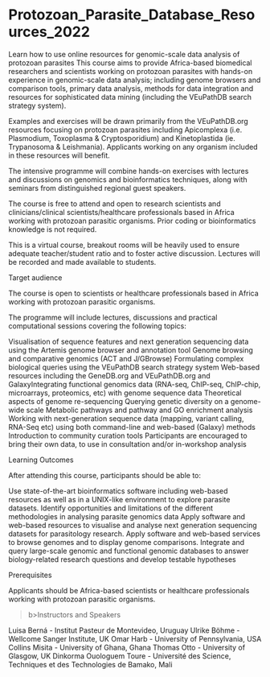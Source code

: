 # Protozoan_Parasite_Database_Resources_2022
Learn how to use online resources for genomic-scale data analysis of protozoan parasites
This course aims to provide Africa-based biomedical researchers and scientists working on protozoan parasites with hands-on experience in genomic-scale data analysis; including genome browsers and comparison tools, primary data analysis, methods for data integration and resources for sophisticated data mining (including the VEuPathDB search strategy system).

Examples and exercises will be drawn primarily from the VEuPathDB.org resources focusing on protozoan parasites including Apicomplexa (i.e. Plasmodium, Toxoplasma & Cryptosporidium) and Kinetoplastida (ie. Trypanosoma & Leishmania). Applicants working on any organism included in these resources will benefit.

The intensive programme will combine hands-on exercises with lectures and discussions on genomics and bioinformatics techniques, along with seminars from distinguished regional guest speakers.

The course is free to attend and open to research scientists and clinicians/clinical scientists/healthcare professionals based in Africa working with protozoan parasitic organisms. Prior coding or bioinformatics knowledge is not required.

This is a virtual course, breakout rooms will be heavily used to ensure adequate teacher/student ratio and to foster active discussion. Lectures will be recorded and made available to students.

Target audience

The course is open to scientists or healthcare professionals based in Africa working with protozoan parasitic organisms.

The programme will include lectures, discussions and practical computational sessions covering the following topics:

Visualisation of sequence features and next generation sequencing data using the Artemis genome browser and annotation tool
Genome browsing and comparative genomics (ACT and J/GBrowse)
Formulating complex biological queries using the VEuPathDB search strategy system
Web-based resources including the GeneDB.org and VEuPathDB.org and GalaxyIntegrating functional genomics data (RNA-seq, ChIP-seq, ChIP-chip, microarrays, proteomics, etc) with genome sequence data
Theoretical aspects of genome re-sequencing
Querying genetic diversity on a genome-wide scale
Metabolic pathways and pathway and GO enrichment analysis
Working with next-generation sequence data (mapping, variant calling, RNA-Seq etc) using both command-line and web-based (Galaxy) methods
Introduction to community curation tools
Participants are encouraged to bring their own data, to use in consultation and/or in-workshop analysis

Learning Outcomes

After attending this course, participants should be able to:

Use state-of-the-art bioinformatics software including web-based resources as well as in a UNIX-like environment to explore parasite datasets.
Identify opportunities and limitations of the different methodologies in analysing parasite genomics data
Apply software and web-based resources to visualise and analyse next generation sequencing datasets for parasitology research.
Apply software and web-based services to browse genomes and to display genome comparisons.
Integrate and query large-scale genomic and functional genomic databases to answer biology-related research questions and develop testable hypotheses
 

Prerequisites

Applicants should be Africa-based scientists or healthcare professionals working with protozoan parasitic organisms.

 >b>Instructors and Speakers
 
 Luisa Berná - Institut Pasteur de Montevideo, Uruguay
 Ulrike Böhme - Wellcome Sanger Institute, UK
 Omar Harb - University of Pennsylvania, USA
 Collins Misita - University of Ghana, Ghana
 Thomas Otto - University of Glasgow, UK
 Dinkorma Ouologuem Toure - Université des Science, Techniques et des Technologies de Bamako, Mali
 
 
